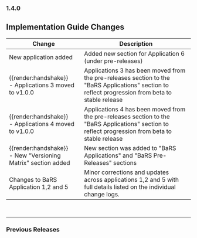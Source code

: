 ### 1.4.0

## Implementation Guide Changes

| Change                                | Description                                                                                                                                         |
|---------------------------------------|-----------------------------------------------------------------------------------------------------------------------------------------------------|
| New application added                | Added new section for Application 6 (under pre-releases)                                                                                            |
| <div class="imgHandshake">{{render:handshake}}</div> - Applications 3 moved to v1.0.0         | Applications 3 has been moved from the pre-releases section to the "BaRS Applications" section to reflect progression from beta to stable release |
| <div class="imgHandshake">{{render:handshake}}</div> - Applications 4 moved to v1.0.0         | Applications 4 has been moved from the pre-releases section to the "BaRS Applications" section to reflect progression from beta to stable release |
| <div class="imgHandshake">{{render:handshake}}</div> - New "Versioning Matrix" section added | New section was added to "BaRS Applications" and "BaRS Pre-Releases" sections                                                                       |
|Changes to BaRS Application 1,2 and 5      |Minor corrections and updates across applications 1,2 and 5 with full details listed on the individual change logs.|

<br>
<hr>

### Previous Releases

